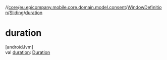 //[core](../../../../index.md)/[eu.epicompany.mobile.core.domain.model.consent](../../index.md)/[WindowDefinition](../index.md)/[Sliding](index.md)/[duration](duration.md)

# duration

[androidJvm]\
val [duration](duration.md): [Duration](https://developer.android.com/reference/kotlin/java/time/Duration.html)
